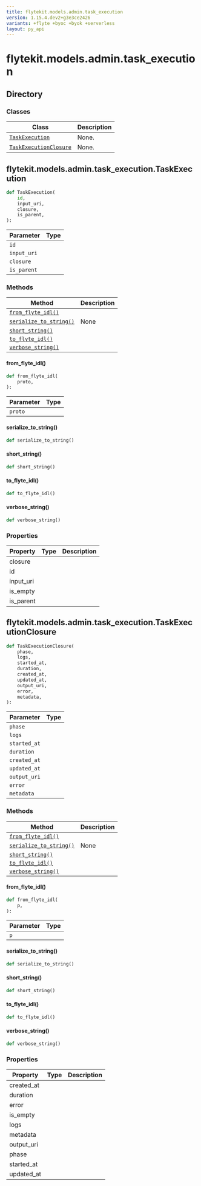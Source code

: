```yaml
---
title: flytekit.models.admin.task_execution
version: 1.15.4.dev2+g3e3ce2426
variants: +flyte +byoc +byok +serverless
layout: py_api
---
```


# flytekit.models.admin.task_execution

## Directory

### Classes

| Class | Description |
|-|-|
| [`TaskExecution`](.././flytekit.models.admin.task_execution#flytekitmodelsadmintask_executiontaskexecution) | None. |
| [`TaskExecutionClosure`](.././flytekit.models.admin.task_execution#flytekitmodelsadmintask_executiontaskexecutionclosure) | None. |

## flytekit.models.admin.task_execution.TaskExecution

```python
def TaskExecution(
    id,
    input_uri,
    closure,
    is_parent,
):
```
| Parameter | Type |
|-|-|
| `id` |  |
| `input_uri` |  |
| `closure` |  |
| `is_parent` |  |

### Methods

| Method | Description |
|-|-|
| [`from_flyte_idl()`](#from_flyte_idl) |  |
| [`serialize_to_string()`](#serialize_to_string) | None |
| [`short_string()`](#short_string) |  |
| [`to_flyte_idl()`](#to_flyte_idl) |  |
| [`verbose_string()`](#verbose_string) |  |


#### from_flyte_idl()

```python
def from_flyte_idl(
    proto,
):
```
| Parameter | Type |
|-|-|
| `proto` |  |

#### serialize_to_string()

```python
def serialize_to_string()
```
#### short_string()

```python
def short_string()
```
#### to_flyte_idl()

```python
def to_flyte_idl()
```
#### verbose_string()

```python
def verbose_string()
```
### Properties

| Property | Type | Description |
|-|-|-|
| closure |  |  |
| id |  |  |
| input_uri |  |  |
| is_empty |  |  |
| is_parent |  |  |

## flytekit.models.admin.task_execution.TaskExecutionClosure

```python
def TaskExecutionClosure(
    phase,
    logs,
    started_at,
    duration,
    created_at,
    updated_at,
    output_uri,
    error,
    metadata,
):
```
| Parameter | Type |
|-|-|
| `phase` |  |
| `logs` |  |
| `started_at` |  |
| `duration` |  |
| `created_at` |  |
| `updated_at` |  |
| `output_uri` |  |
| `error` |  |
| `metadata` |  |

### Methods

| Method | Description |
|-|-|
| [`from_flyte_idl()`](#from_flyte_idl) |  |
| [`serialize_to_string()`](#serialize_to_string) | None |
| [`short_string()`](#short_string) |  |
| [`to_flyte_idl()`](#to_flyte_idl) |  |
| [`verbose_string()`](#verbose_string) |  |


#### from_flyte_idl()

```python
def from_flyte_idl(
    p,
):
```
| Parameter | Type |
|-|-|
| `p` |  |

#### serialize_to_string()

```python
def serialize_to_string()
```
#### short_string()

```python
def short_string()
```
#### to_flyte_idl()

```python
def to_flyte_idl()
```
#### verbose_string()

```python
def verbose_string()
```
### Properties

| Property | Type | Description |
|-|-|-|
| created_at |  |  |
| duration |  |  |
| error |  |  |
| is_empty |  |  |
| logs |  |  |
| metadata |  |  |
| output_uri |  |  |
| phase |  |  |
| started_at |  |  |
| updated_at |  |  |

